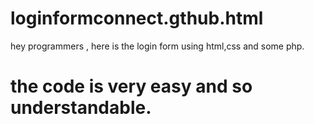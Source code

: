 # loginformconnect.gthub.html
hey programmers , here is the login form using html,css and some php.
# the code is very easy and so understandable.
